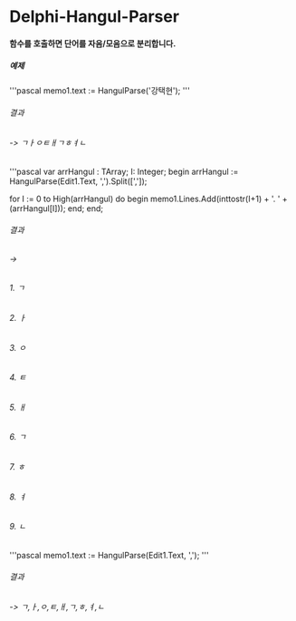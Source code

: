 # Delphi-Hangul-Parser

#### 함수를 호출하면 단어를 자음/모음으로 분리합니다.

##### 예제
'''pascal
memo1.text := HangulParse('강택현');
'''
###### 결과
###### -> ㄱㅏㅇㅌㅐㄱㅎㅕㄴ

'''pascal
var
  arrHangul : TArray<string>;
  I: Integer;
begin
  arrHangul := HangulParse(Edit1.Text, ',').Split([',']);

  for I := 0 to High(arrHangul) do
  begin
    memo1.Lines.Add(inttostr(I+1) + '. ' + (arrHangul[I]));
  end;
end;

###### 결과
###### -> 
###### 1. ㄱ
###### 2. ㅏ
###### 3. ㅇ
###### 4. ㅌ
###### 5. ㅐ
###### 6. ㄱ
###### 7. ㅎ
###### 8. ㅕ
###### 9. ㄴ

'''pascal
memo1.text := HangulParse(Edit1.Text, ',');
'''
###### 결과
###### -> ㄱ,ㅏ,ㅇ,ㅌ,ㅐ,ㄱ,ㅎ,ㅕ,ㄴ

